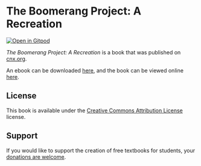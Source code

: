 # The Boomerang Project: A Recreation

[![Open in Gitpod](https://gitpod.io/button/open-in-gitpod.svg)](https://gitpod.io/from-referrer/)

_The Boomerang Project: A Recreation_ is a book that was published on [cnx.org](https://cnx.org/).

An ebook can be downloaded [here](https://github.com/cnx-user-books/cnxbook-the-boomerang-project-a-recreation/releases/latest), and the book can be viewed online [here](https://github.com/cnx-user-books/cnxbook-the-boomerang-project-a-recreation/releases/latest).

## License
This book is available under the [Creative Commons Attribution License](./LICENSE) license.

## Support
If you would like to support the creation of free textbooks for students, your [donations are welcome](https://riceconnect.rice.edu/donation/support-openstax-banner).
